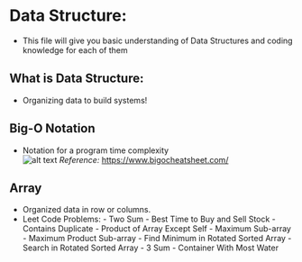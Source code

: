 # Data Structure:
- This file will give you basic understanding of Data Structures and coding knowledge for each of them

## What is Data Structure:
- Organizing data to build systems!

## Big-O Notation
- Notation for a program time complexity  
      ![alt text](image.png)
      *Reference:* https://www.bigocheatsheet.com/ 

## Array 
- Organized data in row or columns.
- Leet Code Problems: 
      - Two Sum
      - Best Time to Buy and Sell Stock
      - Contains Duplicate
      - Product of Array Except Self
      - Maximum Sub-array
      - Maximum Product Sub-array
      - Find Minimum in Rotated Sorted Array
      - Search in Rotated Sorted Array
      - 3 Sum
      - Container With Most Water